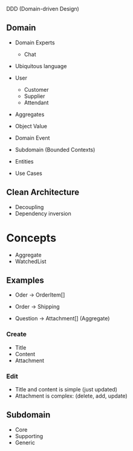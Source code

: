 DDD (Domain-driven Design)

## Domain

- Domain Experts
  - Chat
- Ubiquitous language

- User
  - Customer
  - Supplier
  - Attendant

- Aggregates
- Object Value
- Domain Event
- Subdomain (Bounded Contexts)
- Entities
- Use Cases

## Clean Architecture 

- Decoupling
- Dependency inversion

# Concepts

- Aggregate
- WatchedList

## Examples

- Oder -> OrderItem[]
- Order -> Shipping

- Question -> Attachment[] (Aggregate)

### Create

- Title
- Content
- Attachment

### Edit

- Title and content is simple (just updated)
- Attachment is complex: (delete, add, update)

## Subdomain

- Core
- Supporting
- Generic